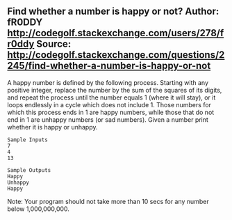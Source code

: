 Find whether a number is happy or not?
Author: fR0DDY http://codegolf.stackexchange.com/users/278/fr0ddy
Source: http://codegolf.stackexchange.com/questions/2245/find-whether-a-number-is-happy-or-not
------
A happy number is defined by the following process. Starting with any positive integer, replace the number by the sum of the squares of its digits, and repeat the process until the number equals 1 (where it will stay), or it loops endlessly in a cycle which does not include 1. Those numbers for which this process ends in 1 are happy numbers, while those that do not end in 1 are unhappy numbers (or sad numbers). Given a number print whether it is happy or unhappy.

    Sample Inputs
    7
    4
    13

    Sample Outputs
    Happy
    Unhappy
    Happy

Note: Your program should not take more than 10 secs for any number below 1,000,000,000.